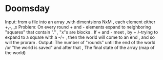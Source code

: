 # Doomsday
Input: from a file into an array ,with dimentsions NxM , each element either +,-,.,x
Problem: On every round + and - elements expand to neighboring "squares" that contain "." , "x"s are blocks . If + and - meet , by + /-trying to expand to a square with a -/+ , then the world will come to an end , and so will the proram .
Output: The number of "rounds" until the end of the world /or "the world is saved" and after that , The final state of the array (map of the world) 
